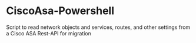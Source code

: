 # CiscoAsa-Powershell
Script to read network objects and services, routes, and other settings from a Cisco ASA Rest-API for migration
